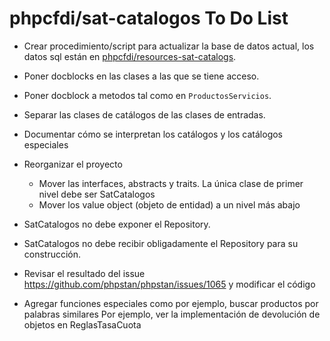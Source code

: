 # phpcfdi/sat-catalogos To Do List

- Crear procedimiento/script para actualizar la base de datos actual, los datos sql están en
  [phpcfdi/resources-sat-catalogs](https://github.com/phpcfdi/resources-sat-catalogs).

- Poner docblocks en las clases a las que se tiene acceso.

- Poner docblock a metodos tal como en `ProductosServicios`.

- Separar las clases de catálogos de las clases de entradas.

- Documentar cómo se interpretan los catálogos y los catálogos especiales

- Reorganizar el proyecto
    - Mover las interfaces, abstracts y traits. La única clase de primer nivel debe ser SatCatalogos
    - Mover los value object (objeto de entidad) a un nivel más abajo

- SatCatalogos no debe exponer el Repository.

- SatCatalogos no debe recibir obligadamente el Repository para su construcción.

- Revisar el resultado del issue https://github.com/phpstan/phpstan/issues/1065
  y modificar el código

- Agregar funciones especiales como por ejemplo, buscar productos por palabras similares
  Por ejemplo, ver la implementación de devolución de objetos en ReglasTasaCuota
